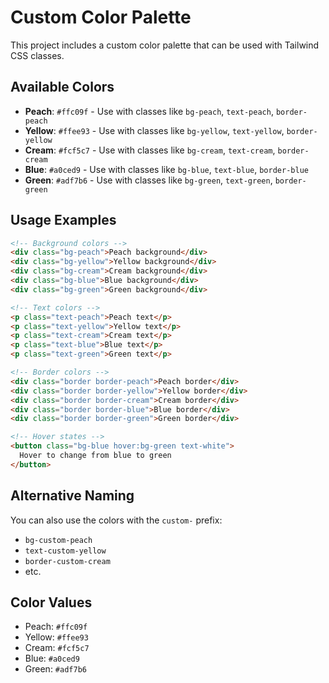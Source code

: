 # Custom Color Palette

This project includes a custom color palette that can be used with Tailwind CSS classes.

## Available Colors

- **Peach**: `#ffc09f` - Use with classes like `bg-peach`, `text-peach`, `border-peach`
- **Yellow**: `#ffee93` - Use with classes like `bg-yellow`, `text-yellow`, `border-yellow`
- **Cream**: `#fcf5c7` - Use with classes like `bg-cream`, `text-cream`, `border-cream`
- **Blue**: `#a0ced9` - Use with classes like `bg-blue`, `text-blue`, `border-blue`
- **Green**: `#adf7b6` - Use with classes like `bg-green`, `text-green`, `border-green`

## Usage Examples

```html
<!-- Background colors -->
<div class="bg-peach">Peach background</div>
<div class="bg-yellow">Yellow background</div>
<div class="bg-cream">Cream background</div>
<div class="bg-blue">Blue background</div>
<div class="bg-green">Green background</div>

<!-- Text colors -->
<p class="text-peach">Peach text</p>
<p class="text-yellow">Yellow text</p>
<p class="text-cream">Cream text</p>
<p class="text-blue">Blue text</p>
<p class="text-green">Green text</p>

<!-- Border colors -->
<div class="border border-peach">Peach border</div>
<div class="border border-yellow">Yellow border</div>
<div class="border border-cream">Cream border</div>
<div class="border border-blue">Blue border</div>
<div class="border border-green">Green border</div>

<!-- Hover states -->
<button class="bg-blue hover:bg-green text-white">
  Hover to change from blue to green
</button>
```

## Alternative Naming

You can also use the colors with the `custom-` prefix:

- `bg-custom-peach`
- `text-custom-yellow`
- `border-custom-cream`
- etc.

## Color Values

- Peach: `#ffc09f`
- Yellow: `#ffee93`
- Cream: `#fcf5c7`
- Blue: `#a0ced9`
- Green: `#adf7b6` 